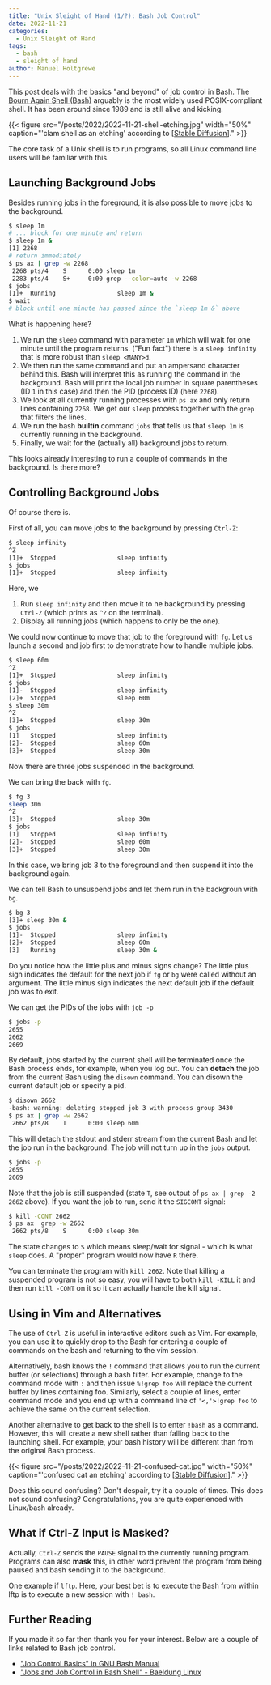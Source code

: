 ```yaml
---
title: "Unix Sleight of Hand (1/?): Bash Job Control"
date: 2022-11-21
categories:
  - Unix Sleight of Hand
tags:
  - bash
  - sleight of hand
author: Manuel Holtgrewe
---
```


This post deals with the basics "and beyond" of job control in Bash.
The [Bourn Again Shell (Bash)](https://en.wikipedia.org/wiki/Bash_(Unix_shell)) arguably is the most widely used POSIX-compliant shell.
It has been around since 1989 and is still alive and kicking.

{{< figure src="/posts/2022/2022-11-21-shell-etching.jpg" width="50%" caption="'clam shell as an etching' according to [[Stable Diffusion](https://huggingface.co/spaces/stabilityai/stable-diffusion)]." >}}

The core task of a Unix shell is to run programs, so all Linux command line users will be familiar with this.

## Launching Background Jobs

Besides running jobs in the foreground, it is also possible to move jobs to the background.

```bash
$ sleep 1m
# ... block for one minute and return
$ sleep 1m &
[1] 2268
# return immediately
$ ps ax | grep -w 2268
 2268 pts/4    S      0:00 sleep 1m
 2283 pts/4    S+     0:00 grep --color=auto -w 2268
$ jobs
[1]+  Running                 sleep 1m &
$ wait
# block until one minute has passed since the `sleep 1m &` above
```

What is happening here?

1. We run the `sleep` command with parameter `1m` which will wait for one minute until the program returns.
  ("Fun fact") there is a `sleep infinity` that is more robust than `sleep <MANY>d`.
2. We then run the same command and put an ampersand character behind this.
   Bash will interpret this as running the command in the background.
   Bash will print the local job number in square parentheses (ID `1` in this case) and then the PID (process ID) (here `2268`).
3. We look at all currently running processes with `ps ax` and only return lines containing `2268`.
   We get our `sleep` process together with the `grep` that filters the lines.
4. We run the bash **builtin** command `jobs` that tells us that `sleep 1m` is currently running in the background.
5. Finally, we wait for the (actually all) background jobs to return.

This looks already interesting to run a couple of commands in the background.
Is there more?

## Controlling Background Jobs

Of course there is.

First of all, you can move jobs to the background by pressing `Ctrl-Z`:

```bash
$ sleep infinity
^Z
[1]+  Stopped                 sleep infinity
$ jobs
[1]+  Stopped                 sleep infinity
```

Here, we

1. Run `sleep infinity` and then move it to he background by pressing `Ctrl-Z` (which prints as `^Z` on the terminal).
2. Display all running jobs (which happens to only be the one).

We could now continue to move that job to the foreground with `fg`.
Let us launch a second and job first to demonstrate how to handle multiple jobs.

```bash
$ sleep 60m
^Z
[1]+  Stopped                 sleep infinity
$ jobs
[1]-  Stopped                 sleep infinity
[2]+  Stopped                 sleep 60m
$ sleep 30m
^Z
[3]+  Stopped                 sleep 30m
$ jobs
[1]   Stopped                 sleep infinity
[2]-  Stopped                 sleep 60m
[3]+  Stopped                 sleep 30m
```

Now there are three jobs suspended in the background.

We can bring the back with `fg`.

```bash
$ fg 3
sleep 30m
^Z
[3]+  Stopped                 sleep 30m
$ jobs
[1]   Stopped                 sleep infinity
[2]-  Stopped                 sleep 60m
[3]+  Stopped                 sleep 30m
```

In this case, we bring job 3 to the foreground and then suspend it into the background again.

We can tell Bash to unsuspend jobs and let them run in the backgroun with `bg`.

```bash
$ bg 3
[3]+ sleep 30m &
$ jobs
[1]-  Stopped                 sleep infinity
[2]+  Stopped                 sleep 60m
[3]   Running                 sleep 30m &
```

Do you notice how the little plus and minus signs change?
The little plus sign indicates the default for the next job if `fg` or `bg` were called without an argument.
The little minus sign indicates the next default job if the default job was to exit.

We can get the PIDs of the jobs with `job -p`

```bash
$ jobs -p
2655
2662
2669
```

By default, jobs started by the current shell will be terminated once the Bash process ends, for example, when you log out.
You can **detach** the job from the current Bash using the `disown` command.
You can disown the current default job or specify a pid.

```bash
$ disown 2662 
-bash: warning: deleting stopped job 3 with process group 3430
$ ps ax | grep -w 2662
 2662 pts/8    T      0:00 sleep 60m
```

This will detach the stdout and stderr stream from the current Bash and let the job run in the background.
The job will not turn up in the `jobs` output.

```bash
$ jobs -p
2655
2669
```

Note that the job is still suspended (state `T`, see output of `ps ax | grep -2 2662` above).
If you want the job to run, send it the `SIGCONT` signal:

```bash
$ kill -CONT 2662
$ ps ax  grep -w 2662
 2662 pts/8    S      0:00 sleep 30m
```

The state changes to `S` which means sleep/wait for signal - which is what `sleep` does.
A "proper" program would now have `R` there.

You can terminate the program with `kill 2662`.
Note that killing a suspended program is not so easy, you will have to both `kill -KILL` it and then run `kill -CONT` on it so it can actually handle the kill signal.

## Using in Vim and Alternatives

The use of `Ctrl-Z` is useful in interactive editors such as Vim.
For example, you can use it to quickly drop to the Bash for entering a couple of commands on the bash and returning to the vim session.

Alternatively, bash knows the `!` command that allows you to run the current buffer (or selections) through a bash filter.
For example, change to the command mode with `:` and then issue `%!grep foo` will replace the current buffer by lines containing foo.
Similarly, select a couple of lines, enter command mode and you end up with a command line of `'<,'>!grep foo` to achieve the same on the current selection.

Another alternative to get back to the shell is to enter `!bash` as a command.
However, this will create a new shell rather than falling back to the launching shell.
For example, your bash history will be different than from the original Bash process.

{{< figure src="/posts/2022/2022-11-21-confused-cat.jpg" width="50%" caption="'confused cat an etching' according to [[Stable Diffusion](https://huggingface.co/spaces/stabilityai/stable-diffusion)]." >}}

Does this sound confusing?
Don't despair, try it a couple of times.
This does not sound confusing?
Congratulations, you are quite experienced with Linux/bash already.

## What if Ctrl-Z Input is Masked?

Actually, `Ctrl-Z` sends the `PAUSE` signal to the currently running program.
Programs can also **mask** this, in other word prevent the program from being paused and bash sending it to the background.

One example if `lftp`.
Here, your best bet is to execute the Bash from within lftp is to execute a new session with `! bash`.

## Further Reading

If you made it so far then thank you for your interest.
Below are a couple of links related to Bash job control.

- ["Job Control Basics" in GNU Bash Manual](https://www.gnu.org/software/bash/manual/html_node/Job-Control-Basics.html)
- ["Jobs and Job Control in Bash Shell" - Baeldung Linux](https://www.baeldung.com/linux/jobs-job-control-bash)
